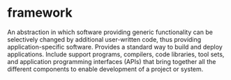 # framework
An abstraction in which software providing generic functionality can be selectively changed by additional user-written code, thus providing application-specific software. Provides a standard way to build and deploy applications. Include support programs, compilers, code libraries, tool sets, and application programming interfaces (APIs) that bring together all the different components to enable development of a project or system.
